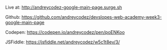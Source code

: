 Live at: http://andreycodez-google-main-page.surge.sh

Github: https://github.com/andreycodez/devslopes-web-academy-week3-google-main-page

Codepen: https://codepen.io/andreycodez/pen/poENKoo

JSFiddle: https://jsfiddle.net/andreycodez/w5c1t8ev/3/